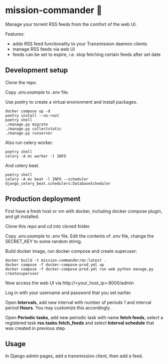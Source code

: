 # mission-commander :rocket:

Manage your torrent RSS feeds from the comfort of the web UI.

Features:

- adds RSS feed functionality to your Transmission daemon clients
- manage RSS feeds via web UI
- feeds can be set to expire, i.e. stop fetching certain feeds after set date

## Development setup

Clone the repo.

Copy _.env.example_ to _.env_ file.

Use poetry to create a virtual environment and install packages.

```shell
docker compose up -d
poetry install --no-root
poetry shell
./manage.py migrate
./manage.py collectstatic
./manage.py runserver
```

Also run celery worker.

```shell
poetry shell
celery -A mc worker -l INFO
```

And celery beat.

```shell
poetry shell
celery -A mc beat -l INFO --scheduler django_celery_beat.schedulers:DatabaseScheduler
```

## Production deployment

First have a fresh host or vm with docker, including docker compose plugin, and git installed.

Clone this repo and cd into cloned folder.

Copy _.env.example_ to _.env_ file. Edit the contents of _.env_ file, change the SECRET_KEY to
some random string.

Build docker image, run docker compose and create superuser:

```shell
docker build -t mission-commander/mc:latest .
docker compose -f docker-compose-prod.yml up
docker compose -f docker-compose-prod.yml run web python manage.py createsuperuser
```

Now access the web UI via http://<your_host_ip>:8000/admin

Log in with your username and password that you set earlier.

Open __Intervals__, add new interval with number of periods 1 and
interval period __Hours__. You may customize this accordingly.

Open __Periodic tasks__, add new periodic task with name __fetch feeds__, select
a registered task __rss.tasks.fetch_feeds__ and select __Interval schedule__ that
was created in previous step.

## Usage

In Django admin pages, add a transmission client, then add a feed.
